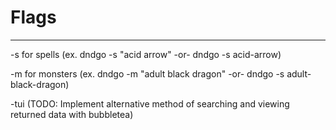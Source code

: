 # Flags 
---

-s for spells (ex. dndgo -s "acid arrow" -or- dndgo -s acid-arrow)

-m for monsters (ex. dndgo -m "adult black dragon" -or- dndgo -s adult-black-dragon)

-tui (TODO: Implement alternative method of searching and viewing returned data with bubbletea)
